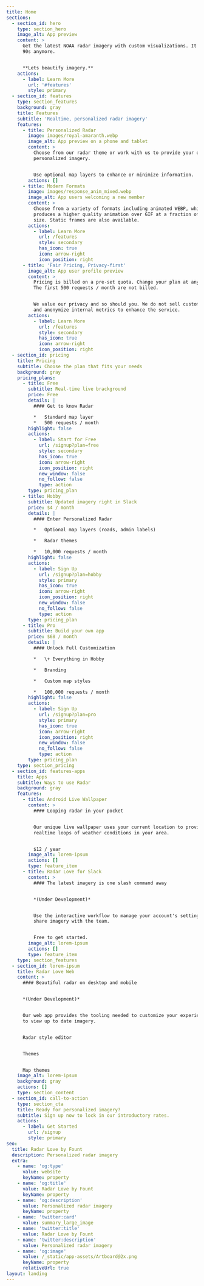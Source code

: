 ```yaml
---
title: Home
sections:
  - section_id: hero
    type: section_hero
    image_alt: App preview
    content: >
      Get the latest NOAA radar imagery with custom visualizations. It's not the
      90s anymore. 


      **Lets beautify imagery.**
    actions:
      - label: Learn More
        url: '#features'
        style: primary
  - section_id: features
    type: section_features
    background: gray
    title: Features
    subtitle: 'Realtime, personalized radar imagery'
    features:
      - title: Personalized Radar
        image: images/royal-amaranth.webp
        image_alt: App preview on a phone and tablet
        content: >
          Choose from our radar theme or work with us to provide your own
          personalized imagery.


          Use optional map layers to enhance or minimize information.
        actions: []
      - title: Modern Formats
        image: images/response_anim_mixed.webp
        image_alt: App users welcoming a new member
        content: >
          Choose from a variety of formats including animated WEBP, which
          produces a higher quality animation over GIF at a fraction of the
          size. Static frames are also available.
        actions:
          - label: Learn More
            url: /features
            style: secondary
            has_icon: true
            icon: arrow-right
            icon_position: right
      - title: 'Fair Pricing, Privacy-first'
        image_alt: App user profile preview
        content: >
          Pricing is billed on a pre-set quota. Change your plan at any time.
          The first 500 requests / month are not billed.


          We value our privacy and so should you. We do not sell customer data
          and anonymize internal metrics to enhance the service.
        actions:
          - label: Learn More
            url: /features
            style: secondary
            has_icon: true
            icon: arrow-right
            icon_position: right
  - section_id: pricing
    title: Pricing
    subtitle: Choose the plan that fits your needs
    background: gray
    pricing_plans:
      - title: Free
        subtitle: Real-time live brackground
        price: Free
        details: |
          #### Get to know Radar

          *   Standard map layer
          *   500 requests / month
        highlight: false
        actions:
          - label: Start for Free
            url: /signup?plan=free
            style: secondary
            has_icon: true
            icon: arrow-right
            icon_position: right
            new_window: false
            no_follow: false
            type: action
        type: pricing_plan
      - title: Hobby
        subtitle: Updated imagery right in Slack
        price: $4 / month
        details: |
          #### Enter Personalized Radar

          *   Optional map layers (roads, admin labels)

          *   Radar themes

          *   10,000 requests / month
        highlight: false
        actions:
          - label: Sign Up
            url: /signup?plan=hobby
            style: primary
            has_icon: true
            icon: arrow-right
            icon_position: right
            new_window: false
            no_follow: false
            type: action
        type: pricing_plan
      - title: Pro
        subtitle: Build your own app
        price: $68 / month
        details: |
          #### Unlock Full Customization

          *   \+ Everything in Hobby

          *   Branding

          *   Custom map styles

          *   100,000 requests / month
        highlight: false
        actions:
          - label: Sign Up
            url: /signup?plan=pro
            style: primary
            has_icon: true
            icon: arrow-right
            icon_position: right
            new_window: false
            no_follow: false
            type: action
        type: pricing_plan
    type: section_pricing
  - section_id: features-apps
    title: Apps
    subtitle: Ways to use Radar
    background: gray
    features:
      - title: Android Live Wallpaper
        content: >
          #### Looping radar in your pocket


          Our unique live wallpaper uses your current location to provide
          realtime loops of weather conditions in your area.


          $12 / year
        image_alt: lorem-ipsum
        actions: []
        type: feature_item
      - title: Radar Love for Slack
        content: >
          #### The latest imagery is one slash command away


          *(Under Development)*


          Use the interactive workflow to manage your account's settings and
          share imagery with the team.


          Free to get started.
        image_alt: lorem-ipsum
        actions: []
        type: feature_item
    type: section_features
  - section_id: lorem-ipsum
    title: Radar Love Web
    content: >
      #### Beautiful radar on desktop and mobile


      *(Under Development)*


      Our web app provides the tooling needed to customize your experience and
      to view up to date imagery.


      Radar style editor


      Themes


      Map themes
    image_alt: lorem-ipsum
    background: gray
    actions: []
    type: section_content
  - section_id: call-to-action
    type: section_cta
    title: Ready for personalized imagery?
    subtitle: Sign up now to lock in our introductory rates.
    actions:
      - label: Get Started
        url: /signup
        style: primary
seo:
  title: Radar Love by Fount
  description: Personalized radar imagery
  extra:
    - name: 'og:type'
      value: website
      keyName: property
    - name: 'og:title'
      value: Radar Love by Fount
      keyName: property
    - name: 'og:description'
      value: Personalized radar imagery
      keyName: property
    - name: 'twitter:card'
      value: summary_large_image
    - name: 'twitter:title'
      value: Radar Love by Fount
    - name: 'twitter:description'
      value: Personalized radar imagery
    - name: 'og:image'
      value: /_static/app-assets/Artboard@2x.png
      keyName: property
      relativeUrl: true
layout: landing
---
```


